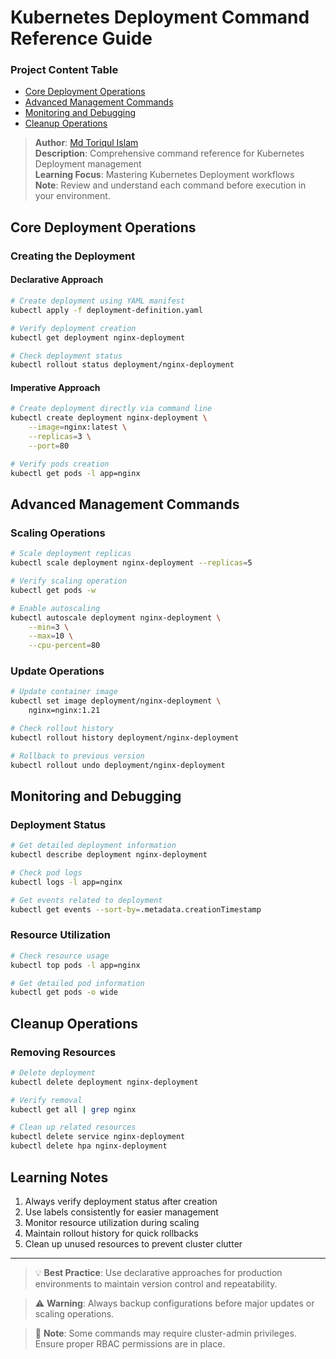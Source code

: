 # Kubernetes Deployment Command Reference Guide

### Project Content Table
- [Core Deployment Operations](#core-deployment-operations)
- [Advanced Management Commands](#advanced-management-commands)
- [Monitoring and Debugging](#monitoring-and-debugging)
- [Cleanup Operations](#cleanup-operations)

> **Author**: [Md Toriqul Islam](https://linkedin.com/in/thetoriqul)  
> **Description**: Comprehensive command reference for Kubernetes Deployment management  
> **Learning Focus**: Mastering Kubernetes Deployment workflows  
> **Note**: Review and understand each command before execution in your environment.

## Core Deployment Operations

### Creating the Deployment

#### Declarative Approach
```bash
# Create deployment using YAML manifest
kubectl apply -f deployment-definition.yaml

# Verify deployment creation
kubectl get deployment nginx-deployment

# Check deployment status
kubectl rollout status deployment/nginx-deployment
```

#### Imperative Approach
```bash
# Create deployment directly via command line
kubectl create deployment nginx-deployment \
    --image=nginx:latest \
    --replicas=3 \
    --port=80

# Verify pods creation
kubectl get pods -l app=nginx
```

## Advanced Management Commands

### Scaling Operations
```bash
# Scale deployment replicas
kubectl scale deployment nginx-deployment --replicas=5

# Verify scaling operation
kubectl get pods -w

# Enable autoscaling
kubectl autoscale deployment nginx-deployment \
    --min=3 \
    --max=10 \
    --cpu-percent=80
```

### Update Operations
```bash
# Update container image
kubectl set image deployment/nginx-deployment \
    nginx=nginx:1.21

# Check rollout history
kubectl rollout history deployment/nginx-deployment

# Rollback to previous version
kubectl rollout undo deployment/nginx-deployment
```

## Monitoring and Debugging

### Deployment Status
```bash
# Get detailed deployment information
kubectl describe deployment nginx-deployment

# Check pod logs
kubectl logs -l app=nginx

# Get events related to deployment
kubectl get events --sort-by=.metadata.creationTimestamp
```

### Resource Utilization
```bash
# Check resource usage
kubectl top pods -l app=nginx

# Get detailed pod information
kubectl get pods -o wide
```

## Cleanup Operations

### Removing Resources
```bash
# Delete deployment
kubectl delete deployment nginx-deployment

# Verify removal
kubectl get all | grep nginx

# Clean up related resources
kubectl delete service nginx-deployment
kubectl delete hpa nginx-deployment
```

## Learning Notes

1. Always verify deployment status after creation
2. Use labels consistently for easier management
3. Monitor resource utilization during scaling
4. Maintain rollout history for quick rollbacks
5. Clean up unused resources to prevent cluster clutter

---

> 💡 **Best Practice**: Use declarative approaches for production environments to maintain version control and repeatability.

> ⚠️ **Warning**: Always backup configurations before major updates or scaling operations.

> 📝 **Note**: Some commands may require cluster-admin privileges. Ensure proper RBAC permissions are in place.